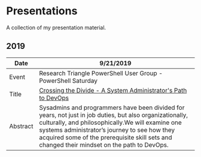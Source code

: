 # Presentations

A collection of my presentation material.

## 2019

| Date | 9/21/2019 |
|---|---|
| Event | Research Triangle PowerShell User Group - PowerShell Saturday |
| Title | [Crossing the Divide - A System Administrator's Path to DevOps][1] |
| Abstract | Sysadmins and programmers have been divided for years, not just in job duties, but also organizationally, culturally, and philosophically.We will examine one systems administrator’s journey to see how they acquired some of the prerequisite skill sets and changed their mindset on the path to DevOps. |

[1]:2019/RTPSUG-PSSaturday/

